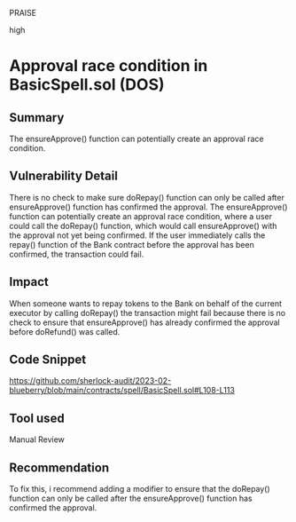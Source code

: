 PRAISE

high

# Approval race condition in BasicSpell.sol (DOS)

## Summary
The ensureApprove() function can potentially create an approval race condition.

## Vulnerability Detail
There is no check to make sure doRepay() function can only be called after ensureApprove() function has confirmed the approval.
The ensureApprove() function can potentially create an approval race condition, where a user could call the doRepay() function, which would call ensureApprove() with the approval not yet being confirmed. If the user immediately calls the repay() function of the Bank contract before the approval has been confirmed, the transaction could fail.

## Impact
When someone wants to repay tokens to the Bank on behalf of the current executor by calling doRepay() the transaction might fail because there is no check to ensure that ensureApprove() has already confirmed the approval before doRefund() was called.

## Code Snippet
https://github.com/sherlock-audit/2023-02-blueberry/blob/main/contracts/spell/BasicSpell.sol#L108-L113
## Tool used

Manual Review

## Recommendation
To fix this, i recommend adding a modifier to ensure that the doRepay() function can only be called after the ensureApprove() function has confirmed the approval.


